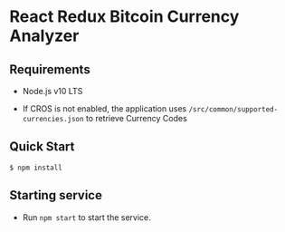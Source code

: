 # React Redux Bitcoin Currency Analyzer

Requirements
--------------------
* Node.js v10 LTS


* If CROS is not enabled, the application uses `/src/common/supported-currencies.json` to retrieve Currency Codes  

Quick Start
--------------------

```
$ npm install
```

Starting service
--------------------

* Run `npm start` to start the service.
